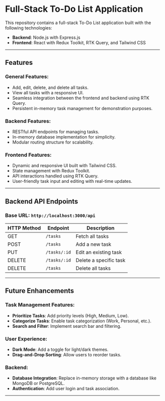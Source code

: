 # Full-Stack To-Do List Application

This repository contains a full-stack To-Do List application built with the following technologies:

- **Backend**: Node.js with Express.js
- **Frontend**: React with Redux Toolkit, RTK Query, and Tailwind CSS

---

## Features

### General Features:
- Add, edit, delete, and delete all tasks.
- View all tasks with a responsive UI.
- Seamless integration between the frontend and backend using RTK Query.
- Persistent in-memory task management for demonstration purposes.

### Backend Features:
- RESTful API endpoints for managing tasks.
- In-memory database implementation for simplicity.
- Modular routing structure for scalability.

### Frontend Features:
- Dynamic and responsive UI built with Tailwind CSS.
- State management with Redux Toolkit.
- API interactions handled using RTK Query.
- User-friendly task input and editing with real-time updates.

---
## Backend API Endpoints

### Base URL: `http://localhost:3000/api`

| HTTP Method | Endpoint      | Description             |
|-------------|---------------|-------------------------|
| GET         | `/tasks`      | Fetch all tasks         |
| POST        | `/tasks`      | Add a new task          |
| PUT         | `/tasks/:id`  | Edit an existing task   |
| DELETE      | `/tasks/:id`  | Delete a specific task  |
| DELETE      | `/tasks`      | Delete all tasks        |

---

## Future Enhancements

### Task Management Features:
- **Prioritize Tasks**: Add priority levels (High, Medium, Low).
- **Categorize Tasks**: Enable task categorization (Work, Personal, etc.).
- **Search and Filter**: Implement search bar and filtering.

### User Experience:
- **Dark Mode**: Add a toggle for light/dark themes.
- **Drag-and-Drop Sorting**: Allow users to reorder tasks.

### Backend:
- **Database Integration**: Replace in-memory storage with a database like MongoDB or PostgreSQL.
- **Authentication**: Add user login and task association.

---


